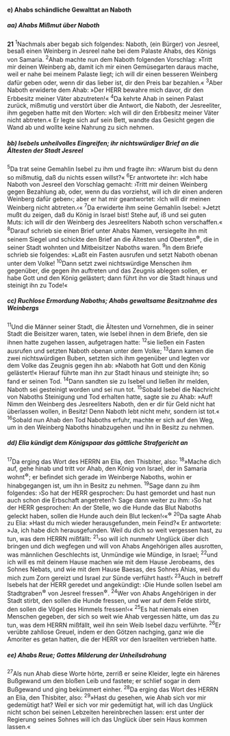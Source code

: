 #### e) Ahabs schändliche Gewalttat an Naboth

##### aa) Ahabs Mißmut über Naboth

__21__
<sup>1</sup>Nachmals aber begab sich folgendes: Naboth, (ein Bürger) von Jesreel, besaß einen Weinberg in Jesreel nahe bei dem Palaste Ahabs, des Königs von Samaria.
<sup>2</sup>Ahab machte nun dem Naboth folgenden Vorschlag: »Tritt mir deinen Weinberg ab, damit ich mir einen Gemüsegarten daraus mache, weil er nahe bei meinem Palaste liegt; ich will dir einen besseren Weinberg dafür geben oder, wenn dir das lieber ist, dir den Preis bar bezahlen.«
<sup>3</sup>Aber Naboth erwiderte dem Ahab: »Der HERR bewahre mich davor, dir den Erbbesitz meiner Väter abzutreten!«
<sup>4</sup>Da kehrte Ahab in seinen Palast zurück, mißmutig und verstört über die Antwort, die Naboth, der Jesreeliter, ihm gegeben hatte mit den Worten: »Ich will dir den Erbbesitz meiner Väter nicht abtreten.« Er legte sich auf sein Bett, wandte das Gesicht gegen die Wand ab und wollte keine Nahrung zu sich nehmen.

##### bb) Isebels unheilvolles Eingreifen; ihr nichtswürdiger Brief an die Ältesten der Stadt Jesreel

<sup>5</sup>Da trat seine Gemahlin Isebel zu ihm und fragte ihn: »Warum bist du denn so mißmutig, daß du nichts essen willst?«
<sup>6</sup>Er antwortete ihr: »Ich habe Naboth von Jesreel den Vorschlag gemacht: ›Tritt mir deinen Weinberg gegen Bezahlung ab, oder, wenn du das vorziehst, will ich dir einen anderen Weinberg dafür geben‹; aber er hat mir geantwortet: ›Ich will dir meinen Weinberg nicht abtreten.‹«
<sup>7</sup>Da erwiderte ihm seine Gemahlin Isebel: »Jetzt mußt du zeigen, daß du König in Israel bist! Stehe auf, iß und sei guten Muts: ich will dir den Weinberg des Jesreeliters Naboth schon verschaffen.«
<sup>8</sup>Darauf schrieb sie einen Brief unter Ahabs Namen, versiegelte ihn mit seinem Siegel und schickte den Brief an die Ältesten und Obersten<sup title="oder: Vornehmsten">&#x2732;</sup>, die in seiner Stadt wohnten und Mitbeisitzer Naboths waren.
<sup>9</sup>In dem Briefe schrieb sie folgendes: »Laßt ein Fasten ausrufen und setzt Naboth obenan unter dem Volke!
<sup>10</sup>Dann setzt zwei nichtswürdige Menschen ihm gegenüber, die gegen ihn auftreten und das Zeugnis ablegen sollen, er habe Gott und den König gelästert; dann führt ihn vor die Stadt hinaus und steinigt ihn zu Tode!«

##### cc) Ruchlose Ermordung Naboths; Ahabs gewaltsame Besitznahme des Weinbergs

<sup>11</sup>Und die Männer seiner Stadt, die Ältesten und Vornehmen, die in seiner Stadt die Beisitzer waren, taten, wie Isebel ihnen in dem Briefe, den sie ihnen hatte zugehen lassen, aufgetragen hatte:
<sup>12</sup>sie ließen ein Fasten ausrufen und setzten Naboth obenan unter dem Volke;
<sup>13</sup>dann kamen die zwei nichtswürdigen Buben, setzten sich ihm gegenüber und legten vor dem Volke das Zeugnis gegen ihn ab: »Naboth hat Gott und den König gelästert!« Hierauf führte man ihn zur Stadt hinaus und steinigte ihn; so fand er seinen Tod.
<sup>14</sup>Dann sandten sie zu Isebel und ließen ihr melden, Naboth sei gesteinigt worden und sei nun tot.
<sup>15</sup>Sobald Isebel die Nachricht von Naboths Steinigung und Tod erhalten hatte, sagte sie zu Ahab: »Auf! Nimm den Weinberg des Jesreeliters Naboth, den er dir für Geld nicht hat überlassen wollen, in Besitz! Denn Naboth lebt nicht mehr, sondern ist tot.«
<sup>16</sup>Sobald nun Ahab den Tod Naboths erfuhr, machte er sich auf den Weg, um in den Weinberg Naboths hinabzugehen und ihn in Besitz zu nehmen.

##### dd) Elia kündigt dem Königspaar das göttliche Strafgericht an

<sup>17</sup>Da erging das Wort des HERRN an Elia, den Thisbiter, also:
<sup>18</sup>»Mache dich auf, gehe hinab und tritt vor Ahab, den König von Israel, der in Samaria wohnt<sup title="= residiert">&#x2732;</sup>; er befindet sich gerade im Weinberge Naboths, wohin er hinabgegangen ist, um ihn in Besitz zu nehmen.
<sup>19</sup>Sage dann zu ihm folgendes: ›So hat der HERR gesprochen: Du hast gemordet und hast nun auch schon die Erbschaft angetreten?‹ Sage dann weiter zu ihm: ›So hat der HERR gesprochen: An der Stelle, wo die Hunde das Blut Naboths geleckt haben, sollen die Hunde auch dein Blut lecken!‹«<sup title="vgl. 22,38">&#x2732;</sup>
<sup>20</sup>Da sagte Ahab zu Elia: »Hast du mich wieder herausgefunden, mein Feind?« Er antwortete: »Ja, ich habe dich herausgefunden. Weil du dich so weit vergessen hast, zu tun, was dem HERRN mißfällt:
<sup>21</sup>›so will ich nunmehr Unglück über dich bringen und dich wegfegen und will von Ahabs Angehörigen alles ausrotten, was männlichen Geschlechts ist, Unmündige wie Mündige, in Israel;
<sup>22</sup>und ich will es mit deinem Hause machen wie mit dem Hause Jerobeams, des Sohnes Nebats, und wie mit dem Hause Baesas, des Sohnes Ahias, weil du mich zum Zorn gereizt und Israel zur Sünde verführt hast!‹
<sup>23</sup>Auch in betreff Isebels hat der HERR geredet und angekündigt: ›Die Hunde sollen Isebel am Stadtgraben<sup title="oder: auf der Feldmark">&#x2732;</sup> von Jesreel fressen<sup title="vgl. 2.Kön 9,33-36">&#x2732;</sup>.
<sup>24</sup>Wer von Ahabs Angehörigen in der Stadt stirbt, den sollen die Hunde fressen, und wer auf dem Felde stirbt, den sollen die Vögel des Himmels fressen!‹«
<sup>25</sup>Es hat niemals einen Menschen gegeben, der sich so weit wie Ahab vergessen hätte, um das zu tun, was dem HERRN mißfällt, weil ihn sein Weib Isebel dazu verführte.
<sup>26</sup>Er verübte zahllose Greuel, indem er den Götzen nachging, ganz wie die Amoriter es getan hatten, die der HERR vor den Israeliten vertrieben hatte.

##### ee) Ahabs Reue; Gottes Milderung der Unheilsdrohung

<sup>27</sup>Als nun Ahab diese Worte hörte, zerriß er seine Kleider, legte ein härenes Bußgewand um den bloßen Leib und fastete; er schlief sogar in dem Bußgewand und ging bekümmert einher.
<sup>28</sup>Da erging das Wort des HERRN an Elia, den Thisbiter, also:
<sup>29</sup>»Hast du gesehen, wie Ahab sich vor mir gedemütigt hat? Weil er sich vor mir gedemütigt hat, will ich das Unglück nicht schon bei seinen Lebzeiten hereinbrechen lassen: erst unter der Regierung seines Sohnes will ich das Unglück über sein Haus kommen lassen.«